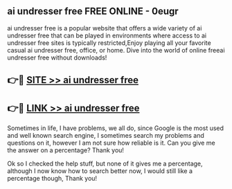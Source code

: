 ## ai undresser free FREE ONLINE - 0eugr

ai undresser free is a popular website that offers a wide variety of ai undresser free that can be played in environments where access to ai undresser free sites is typically restricted,Enjoy playing all your favorite casual ai undresser free, office, or home. Dive into the world of online freeai undresser free without downloads!

## 👉🔴 [SITE >> ai undresser free](http://news.freeplayer.one?title=ai_undresser_free&ref=FRRE)

## 👉🔴 [LINK >> ai undresser free](http://news.freeplayer.one?title=ai_undresser_free&ref=FREE)

Sometimes in life, I have problems, we all do, since Google is the most used and well known search engine, I sometimes search my problems and questions on it, however I am not sure how reliable is it. Can you give me the answer on a percentage? Thank you!

Ok so I checked the help stuff, but none of it gives me a percentage, although I now know how to search better now, I would still like a percentage though, Thank you!